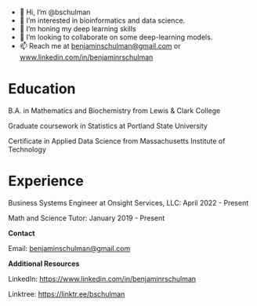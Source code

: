 - 👋 Hi, I’m @bschulman
- 👀 I’m interested in bioinformatics and data science.
- 🌱 I’m honing my deep learning skills
- 💞️ I’m looking to collaborate on some deep-learning models.
- 📫 Reach me at benjaminschulman@gmail.com or www.linkedin.com/in/benjaminrschulman

# Education

B.A. in Mathematics and Biochemistry from Lewis & Clark College

Graduate coursework in Statistics at Portland State University

Certificate in Applied Data Science from Massachusetts Institute of Technology

# Experience

Business Systems Engineer at Onsight Services, LLC: April 2022 - Present

Math and Science Tutor: January 2019 - Present

**Contact**

Email: benjaminschulman@gmail.com

**Additional Resources**

LinkedIn: https://www.linkedin.com/in/benjaminrschulman

Linktree: https://linktr.ee/bschulman
